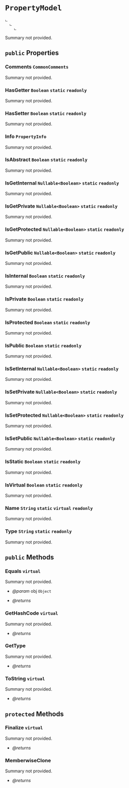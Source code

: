 # <code><span title="undefined">PropertyModel</span></code>

```
ட 
  ட 
    ட 
```

Summary not provided.

## `public` Properties

### Comments <code><span title="undefined">CommonComments</span></code>

Summary not provided.

### HasGetter <code><span title="undefined">Boolean</span></code> `static` `readonly`

Summary not provided.

### HasSetter <code><span title="undefined">Boolean</span></code> `static` `readonly`

Summary not provided.

### Info <code><span title="undefined">PropertyInfo</span></code>

Summary not provided.

### IsAbstract <code><span title="undefined">Boolean</span></code> `static` `readonly`

Summary not provided.

### IsGetInternal <code><span title="undefined">Nullable</span><<span title="undefined">Boolean</span>></code> `static` `readonly`

Summary not provided.

### IsGetPrivate <code><span title="undefined">Nullable</span><<span title="undefined">Boolean</span>></code> `static` `readonly`

Summary not provided.

### IsGetProtected <code><span title="undefined">Nullable</span><<span title="undefined">Boolean</span>></code> `static` `readonly`

Summary not provided.

### IsGetPublic <code><span title="undefined">Nullable</span><<span title="undefined">Boolean</span>></code> `static` `readonly`

Summary not provided.

### IsInternal <code><span title="undefined">Boolean</span></code> `static` `readonly`

Summary not provided.

### IsPrivate <code><span title="undefined">Boolean</span></code> `static` `readonly`

Summary not provided.

### IsProtected <code><span title="undefined">Boolean</span></code> `static` `readonly`

Summary not provided.

### IsPublic <code><span title="undefined">Boolean</span></code> `static` `readonly`

Summary not provided.

### IsSetInternal <code><span title="undefined">Nullable</span><<span title="undefined">Boolean</span>></code> `static` `readonly`

Summary not provided.

### IsSetPrivate <code><span title="undefined">Nullable</span><<span title="undefined">Boolean</span>></code> `static` `readonly`

Summary not provided.

### IsSetProtected <code><span title="undefined">Nullable</span><<span title="undefined">Boolean</span>></code> `static` `readonly`

Summary not provided.

### IsSetPublic <code><span title="undefined">Nullable</span><<span title="undefined">Boolean</span>></code> `static` `readonly`

Summary not provided.

### IsStatic <code><span title="undefined">Boolean</span></code> `static` `readonly`

Summary not provided.

### IsVirtual <code><span title="undefined">Boolean</span></code> `static` `readonly`

Summary not provided.

### Name <code><span title="undefined">String</span></code> `static` `virtual` `readonly`

Summary not provided.

### Type <code><span title="undefined">String</span></code> `static` `readonly`

Summary not provided.



## `public` Methods

### Equals `virtual`

Summary not provided.

- *@param* obj <code><span title="undefined">Object</span></code>

- *@returns* 

### GetHashCode `virtual`

Summary not provided.

- *@returns* 

### GetType

Summary not provided.

- *@returns* 

### ToString `virtual`

Summary not provided.

- *@returns* 

## `protected` Methods

### Finalize `virtual`

Summary not provided.

- *@returns* 

### MemberwiseClone

Summary not provided.

- *@returns* 